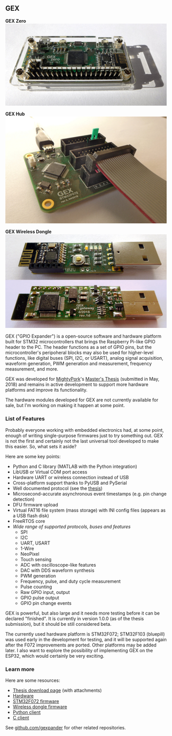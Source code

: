 ## GEX

**GEX Zero**<br>
![photo](zero.jpg)

**GEX Hub**<br>
![photo](hub.jpg)

**GEX Wireless Dongle**<br>
![photo](rfdongle.jpg)

GEX ("GPIO Expander") is a open-source software and hardware platform built for STM32 microcontrollers that brings the Raspberry Pi-like GPIO header to the PC. The header functions as a set of GPIO pins, but the microcontroller's peripoheral blocks may also be used for higher-level functions, like digital buses (SPI, I2C, or USART), analog signal acquisition, waveform generation, PWM generation and measurement, frequency measurement, and more.

GEX was developed for [MightyPork](https://www.ondrovo.com/)'s [Master's Thesis][thesis] (submitted in May, 2018) and remains in active development to support more hardware platforms and improve its functionality. 

The hardware modules developed for GEX are not currently available for sale, but I'm working on making it happen at some point.

### List of Features

Probably everyone working with embedded electronics had, at some point, enough of writing single-purpose firmwares just to try something out. GEX is not the first and certainly not the last universal tool developed to make this easier. So, what sets it aside? 

Here are some key points:

- Python and C library (MATLAB with the Python integration)
- LibUSB or Virtual COM port access
- Hardware UART or wireless connection instead of USB
- Cross-platform support thanks to PyUSB and PySerial
- Well documented protocol (see the [thesis][thesis])
- Microsecond-accurate asynchronous event timestamps (e.g. pin change detection)
- DFU firmware upload
- Virtual FAT16 file system (mass storage) with INI config files (appears as a USB flash disk)
- FreeRTOS core
- *Wide range of supported protocols, buses and features*
  - SPI
  - I2C
  - UART, USART
  - 1-Wire
  - NeoPixel
  - Touch sensing
  - ADC with oscilloscope-like features
  - DAC with DDS waveform synthesis
  - PWM generation
  - Frequency, pulse, and duty cycle measurement
  - Pulse counting
  - Raw GPIO input, output 
  - GPIO pulse output
  - GPIO pin change events

GEX is powerful, but also large and it needs more testing before it can be declared "finished". It is currently in version 1.0.0 (as of the thesis submission), but it should be still considered beta.

The currently used hardware platform is STM32F072; STM32F103 (bluepill) was used early in the development for testing, and it will be supported again after the F072 improvements are ported. Other platforms may be added later. I also want to explore the possibility of implementing GEX on the ESP32, which would certainly be very exciting.

### Learn more

Here are some resources:

- [Thesis download page][thesis] (with attachments)
- [Hardware](https://github.com/gexpander/gex-hardware)
- [STM32F072 firmware](https://github.com/gexpander/gex-f072)
- [Wireless dongle firmware](https://github.com/gexpander/gex-nrf-dongle)
- [Python client](https://github.com/gexpander/gex-client-py)
- [C client](https://github.com/gexpander/gex-client-c)

See [github.com/gexpander](https://github.com/gexpander) for other related repositories.


[thesis]: https://www.ondrovo.com/cvut/dp/
